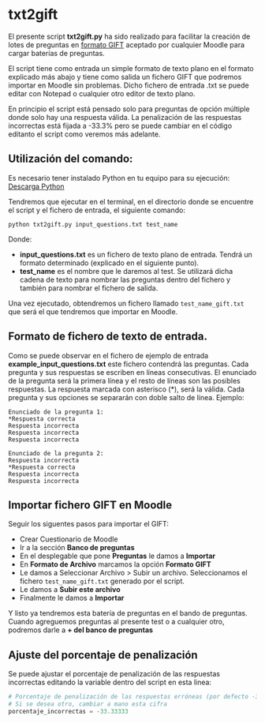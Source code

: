 # txt2gift

El presente script **txt2gift.py** ha sido realizado para facilitar la creación de lotes de preguntas en [formato GIFT](https://docs.moodle.org/all/es/Formato_GIFT) aceptado por cualquier Moodle para cargar baterías de preguntas. 

El script tiene como entrada un simple formato de texto plano en el formato explicado más abajo y tiene como salida un fichero GIFT que podremos importar en Moodle sin problemas. 
Dicho fichero de entrada .txt se puede editar con Notepad o cualquier otro editor de texto plano.

En principio el script está pensado solo para preguntas de opción múltiple donde solo hay una respuesta válida. La penalización de las respuestas incorrectas está fijada a -33.3% pero se puede cambiar en el código editanto el script como veremos más adelante. 

## Utilización del comando:

Es necesario tener instalado Python en tu equipo para su ejecución:
[Descarga Python](https://www.python.org/downloads/)

Tendremos que ejecutar en el terminal, en el directorio donde se encuentre el script y el fichero de entrada, el siguiente comando:
```
python txt2gift.py input_questions.txt test_name
```

Donde: 

- **input_questions.txt** es un fichero de texto plano de entrada. Tendrá un formato determinado (explicado en el siguiente punto).
- **test_name** es el nombre que le daremos al test. Se utilizará dicha cadena de texto para nombrar las preguntas dentro del fichero y también para nombrar el fichero de salida. 

Una vez ejecutado, obtendremos un fichero llamado `test_name_gift.txt` que será el que tendremos que importar en Moodle.

## Formato de fichero de texto de entrada.
Como se puede observar en el fichero de ejemplo de entrada **example_input_questions.txt** este fichero contendrá las preguntas. Cada pregunta y sus respuestas se escriben en líneas consecutivas. El enunciado de la pregunta será la primera línea y el resto de líneas son las posibles respuestas. La respuesta marcada con asterisco (*), será la válida.
Cada pregunta y sus opciones se separarán con doble salto de línea. 
Ejemplo:
```
Enunciado de la pregunta 1:
*Respuesta correcta
Respuesta incorrecta
Respuesta incorrecta
Respuesta incorrecta

Enunciado de la pregunta 2:
Respuesta incorrecta
*Respuesta correcta
Respuesta incorrecta
Respuesta incorrecta
```

## Importar fichero GIFT en Moodle

Seguir los siguentes pasos para importar el GIFT:

- Crear Cuestionario de Moodle
- Ir a la sección **Banco de preguntas**
- En el desplegable que pone **Preguntas** le damos a **Importar**
- En **Formato de Archivo** marcamos la opción **Formato GIFT**
- Le damos a Seleccionar Archivo > Subir un archivo. Seleccionamos el fichero `test_name_gift.txt` generado por el script. 
- Le damos a **Subir este archivo**
- Finalmente le damos a **Importar**

Y listo ya tendremos esta batería de preguntas en el bando de preguntas. Cuando agreguemos preguntas al presente test o a cualquier otro, podremos darle a **+ del banco de preguntas**

## Ajuste del porcentaje de penalización

Se puede ajustar el porcentaje de penalización de las respuestas incorrectas editando la variable dentro del script en esta linea:

```python
# Porcentaje de penalización de las respuestas erróneas (por defecto -33.33333%)
# Si se desea otro, cambiar a mano esta cifra
porcentaje_incorrectas = -33.33333
```
